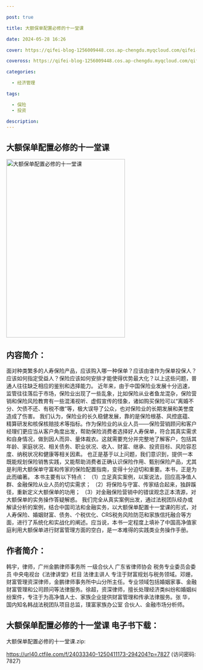 ```yaml
---

post: true

title: 大额保单配置必修的十一堂课

date: 2024-05-28 16:26

cover: https://qifei-blog-1256009448.cos.ap-chengdu.myqcloud.com/qifei-blog/65eebd259f345e8d030ca75c.jpg

coveross: https://qifei-blog-1256009448.cos.ap-chengdu.myqcloud.com/qifei-blog/65eebd259f345e8d030ca75c.jpg

categories:

  - 经济管理

tags:

  - 保险
  - 投资

description:
---
```


## 大额保单配置必修的十一堂课
<img alt="大额保单配置必修的十一堂课 " class="aligncenter loading" data-was-processed="true" decoding="async" fetchpriority="high" height="471" src="https://qifei-blog-1256009448.cos.ap-chengdu.myqcloud.com/qifei-blog/65eebd259f345e8d030ca75c.jpg" style="cursor: zoom-in;" width="314"/>

## 内容简介：

面对种类繁多的人寿保险产品，应该购入哪一种保单？应该由谁作为保单投保人？应该如何指定受益人？保险应该如何安排才能使得优势最大化？以上这些问题，普通人往往缺乏相应的鉴别和选择能力。 近年来，由于中国保险业发展十分迅速，监管往往落后于市场，保险业出现了一些乱象，比如保险从业者鱼龙混杂，保险营销和保险风险教育有一些混淆视听、虚假宣传的怪象，诸如购买保险可以“离婚不分、欠债不还、有税不缴”等，极大误导了公众，也对保险业的长期发展和美誉度造成了伤害。 我们认为，保险业的长久稳健发展，靠的是保险根基、风控底蕴、精算研发和核保核赔技术等指标。作为保险业的从业人员——保险营销顾问和客户经理们更应当从客户角度出发，帮助保险消费者选择好人寿保单，符合其真实需求和自身情况，做到因人而异、量体裁衣。这就需要充分并完整地了解客户，包括其年龄、家庭状况、相关债务、职业状况、收入、财富、继承、投资目标、风险容忍度、纳税状况和健康等相关因素。 也正是基于以上问题，我们意识到，提供一本既能规划保险销售实践，又能帮助消费者正确认识保险作用、甄别保险产品，尤其是利用大额保单守富和传家的保险配置指南，变得十分迫切和重要。本书，正是为此而编著。 本书主要有以下特点： （1）立足真实案例，以案说法，回应高净值人群、金融保险从业人员的切实需求； （2）将保险与守富、传家结合起来，独辟蹊径，重新定义大额保单的功用； （3）对金融保险营销中的错误观念正本清源，对大额保单的实务操作答疑解惑。 我们完全从真实案例出发，通过法税团队经办或解读分析的案例，结合中国司法和金融实务，以大额保单配置十一堂课的形式，对人寿保险、婚姻财富、债务、个税优化、CRS税务风险防范和家族信托融合等方面，进行了系统化和实战化的阐述。应当说，本书一定程度上填补了中国高净值家庭利用大额保单进行财富管理方面的空白，是一本难得的实践类业务操作手册。

## 作者简介：

韩宇，律师，广州金鹏律师事务所 一级合伙人 广东省律师协会 税务专业委员会委员 中央电视台《法律讲堂》栏目 法律主讲人 专注于财富规划与税务领域。邓姗，财富管理资深律师，金鹏律师事务所中山分所主任。专业领域包括婚姻家事、金融财富管理和公司顾问等法律服务。徐超，资深律师，擅长处理经济类纠纷和婚姻纠纷案件，专注于为高净值人士、家族企业提供财富管理和传承法律服务。张 华，国内知名韩战法税团队项目总监，璞富家族办公室 合伙人、金融市场分析师。

## 大额保单配置必修的十一堂课 电子书下载：



大额保单配置必修的十一堂课.zip: 

https://url40.ctfile.com/f/24033340-1250411173-294204?p=7827 (访问密码: 7827)
